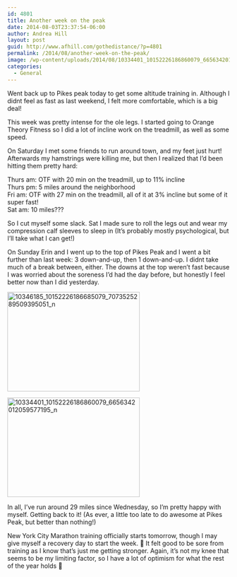 ```yaml
---
id: 4801
title: Another week on the peak
date: 2014-08-03T23:37:54-06:00
author: Andrea Hill
layout: post
guid: http://www.afhill.com/gothedistance/?p=4801
permalink: /2014/08/another-week-on-the-peak/
image: /wp-content/uploads/2014/08/10334401_10152226186860079_6656342012059577195_n.jpg
categories:
  - General
---
```

Went back up to Pikes peak today to get some altitude training in. Although I didnt feel as fast as last weekend, I felt more comfortable, which is a big deal! 

This week was pretty intense for the ole legs. I started going to Orange Theory Fitness so I did a lot of incline work on the treadmill, as well as some speed. 

On Saturday I met some friends to run around town, and my feet just hurt! Afterwards my hamstrings were killing me, but then I realized that I&#8217;d been hitting them pretty hard:

Thurs am: OTF with 20 min on the treadmill, up to 11% incline  
Thurs pm: 5 miles around the neighborhood  
Fri am: OTF with 27 min on the treadmill, all of it at 3% incline but some of it super fast!  
Sat am: 10 miles???

So I cut myself some slack. Sat I made sure to roll the legs out and wear my compression calf sleeves to sleep in (It&#8217;s probably mostly psychological, but I&#8217;ll take what I can get!)

On Sunday Erin and I went up to the top of Pikes Peak and I went a bit further than last week: 3 down-and-up, then 1 down-and-up. I didnt take much of a break between, either. The downs at the top weren&#8217;t fast because I was worried about the soreness I&#8217;d had the day before, but honestly I feel better now than I did yesterday. 

[<img src="http://www.afhill.com/gothedistance/wp-content/uploads/2014/08/10346185_10152226186685079_7073525289509395051_n-300x225.jpg" alt="10346185_10152226186685079_7073525289509395051_n" width="300" height="225" class="alignnone size-medium wp-image-4806" srcset="http://www.afhill.com/gothedistance/wp-content/uploads/2014/08/10346185_10152226186685079_7073525289509395051_n-300x225.jpg 300w, http://www.afhill.com/gothedistance/wp-content/uploads/2014/08/10346185_10152226186685079_7073525289509395051_n.jpg 960w" sizes="(max-width: 300px) 100vw, 300px" />](http://www.afhill.com/gothedistance/wp-content/uploads/2014/08/10346185_10152226186685079_7073525289509395051_n.jpg)

[<img src="http://www.afhill.com/gothedistance/wp-content/uploads/2014/08/10334401_10152226186860079_6656342012059577195_n-300x225.jpg" alt="10334401_10152226186860079_6656342012059577195_n" width="300" height="225" class="alignnone size-medium wp-image-4808" srcset="http://www.afhill.com/gothedistance/wp-content/uploads/2014/08/10334401_10152226186860079_6656342012059577195_n-300x225.jpg 300w, http://www.afhill.com/gothedistance/wp-content/uploads/2014/08/10334401_10152226186860079_6656342012059577195_n.jpg 960w" sizes="(max-width: 300px) 100vw, 300px" />](http://www.afhill.com/gothedistance/wp-content/uploads/2014/08/10334401_10152226186860079_6656342012059577195_n.jpg)

In all, I&#8217;ve run around 29 miles since Wednesday, so I&#8217;m pretty happy with myself. Getting back to it! (As ever, a little too late to do awesome at Pikes Peak, but better than nothing!)

New York City Marathon training officially starts tomorrow, though I may give myself a recovery day to start the week. 🙂 It felt good to be sore from training as I know that&#8217;s just me getting stronger. Again, it&#8217;s not my knee that seems to be my limiting factor, so I have a lot of optimism for what the rest of the year holds 🙂